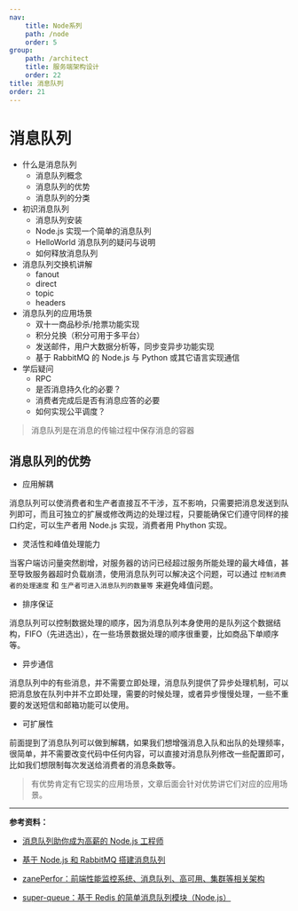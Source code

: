 ```yaml
---
nav:
    title: Node系列
    path: /node
    order: 5
group:
    path: /architect
    title: 服务端架构设计
    order: 22
title: 消息队列
order: 21
---
```


# 消息队列

- 什么是消息队列
  - 消息队列概念
  - 消息队列的优势
  - 消息队列的分类
- 初识消息队列
  - 消息队列安装
  - Node.js 实现一个简单的消息队列
  - HelloWorld 消息队列的疑问与说明
  - 如何释放消息队列
- 消息队列交换机讲解
  - fanout
  - direct
  - topic
  - headers
- 消息队列的应用场景
  - 双十一商品秒杀/抢票功能实现
  - 积分兑换（积分可用于多平台）
  - 发送邮件，用户大数据分析等，同步变异步功能实现
  - 基于 RabbitMQ 的 Node.js 与 Python 或其它语言实现通信
- 学后疑问
  - RPC
  - 是否消息持久化的必要？
  - 消费者完成后是否有消息应答的必要
  - 如何实现公平调度？

> 消息队列是在消息的传输过程中保存消息的容器

## 消息队列的优势

- 应用解耦

消息队列可以使消费者和生产者直接互不干涉，互不影响，只需要把消息发送到队列即可，而且可独立的扩展或修改两边的处理过程，只要能确保它们遵守同样的接口约定，可以生产者用 Node.js 实现，消费者用 Phython 实现。

- 灵活性和峰值处理能力

当客户端访问量突然剧增，对服务器的访问已经超过服务所能处理的最大峰值，甚至导致服务器超时负载崩溃，使用消息队列可以解决这个问题，可以通过 `控制消费者的处理速度` 和 `生产者可进入消息队列的数量等` 来避免峰值问题。

- 排序保证

消息队列可以控制数据处理的顺序，因为消息队列本身使用的是队列这个数据结构，FIFO（先进选出），在一些场景数据处理的顺序很重要，比如商品下单顺序等。

- 异步通信

消息队列中的有些消息，并不需要立即处理，消息队列提供了异步处理机制，可以把消息放在队列中并不立即处理，需要的时候处理，或者异步慢慢处理，一些不重要的发送短信和邮箱功能可以使用。

- 可扩展性

前面提到了消息队列可以做到解耦，如果我们想增强消息入队和出队的处理频率，很简单，并不需要改变代码中任何内容，可以直接对消息队列修改一些配置即可，比如我们想限制每次发送给消费者的消息条数等。

> 有优势肯定有它现实的应用场景，文章后面会针对优势讲它们对应的应用场景。

---

**参考资料：**

- [消息队列助你成为高薪的 Node.js 工程师](https://juejin.im/post/5dd8cd7ae51d4523501f7331)
- [基于 Node.js 和 RabbitMQ 搭建消息队列](https://www.jianshu.com/p/a4d92d0d7e19)

- [zanePerfor：前端性能监控系统、消息队列、高可用、集群等相关架构](https://github.com/wangweianger/zanePerfor)
- [super-queue：基于 Redis 的简单消息队列模块（Node.js）](https://github.com/SuperID/super-queue)
